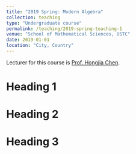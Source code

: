 ```yaml
---
title: "2019 Spring: Modern Algebra"
collection: teaching
type: "Undergraduate course"
permalink: /teaching/2019-spring-teaching-1
venue: "School of Mathematical Sciences, USTC"
date: 2019-01-01
location: "City, Country"
---
```


Lecturer for this course is [Prof. Hongjia Chen](http://staff.ustc.edu.cn/~hjchen/).

Heading 1
======

Heading 2
======

Heading 3
======
